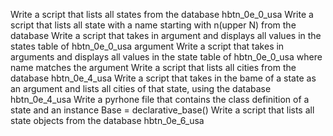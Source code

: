 Write a script that lists all states from the database hbtn_0e_0_usa
Write a script that lists all state with a name starting with n(upper N) from the database
Write a script that takes in argument and displays all values in the states table of hbtn_0e_0_usa argument
Write a script that takes in arguments and displays all values in the state table of hbtn_0e_0_usa where name matches the argument
Write a script that lists all cities from the database hbtn_0e_4_usa
Write a script that takes in the bame of a state as an argument and lists all cities of that state, using the database hbtn_0e_4_usa
Write a pyrhone file that contains the class definition of a state and an instance Base = declarative_base()
Write a script that lists all state objects from the database hbtn_0e_6_usa
